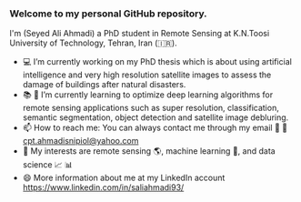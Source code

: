 ### Welcome to my personal GitHub repository.

I'm (Seyed Ali Ahmadi) a PhD student in Remote Sensing at K.N.Toosi University of Technology, Tehran, Iran (:iran:).

- :computer: I’m currently working on my PhD thesis which is about using artificial intelligence and very high resolution satellite images to assess the damage of buildings after natural disasters.
- :books: 🌱 I’m currently learning to optimize deep learning algorithms for remote sensing applications such as super resolution, classification, semantic segmentation, object detection and satellite image debluring.
- 📫 How to reach me: You can always contact me through my email :email: :postbox: cpt.ahmadisnipiol@yahoo.com
- :blue_heart: My interests are remote sensing :earth_americas:, machine learning :game_die:, and data science :chart_with_upwards_trend: :bar_chart:
- 😄 More information about me at my LinkedIn account https://www.linkedin.com/in/saliahmadi93/

<!--
**Seyed-Ali-Ahmadi/Seyed-Ali-Ahmadi** is a ✨ _special_ ✨ repository because its `README.md` (this file) appears on your GitHub profile.

Here are some ideas to get you started:

- 🔭 I’m currently working on ...
- 🌱 I’m currently learning ...
- 👯 I’m looking to collaborate on ...
- 🤔 I’m looking for help with ...
- 💬 Ask me about ...
- 📫 How to reach me: ...
- 😄 Pronouns: ...
- ⚡ Fun fact: ...
-->
